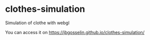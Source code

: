# clothes-simulation
Simulation of clothe with webgl

You can access it on https://jbgosselin.github.io/clothes-simulation/
